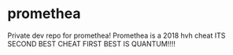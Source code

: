 # promethea
Private dev repo for promethea! Promethea is a 2018 hvh cheat ITS SECOND BEST CHEAT FIRST BEST IS QUANTUM!!!!
